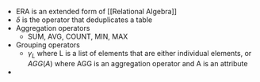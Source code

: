 - ERA is an extended form of [[Relational Algebra]]
- $\delta$ is the operator that deduplicates a table
- Aggregation operators
	- SUM, AVG, COUNT, MIN, MAX
- Grouping operators
	- $\gamma_L$ where L is a list of elements that are either individual elements, or $AGG(A)$ where AGG is an aggregation operator and A is an attribute
-